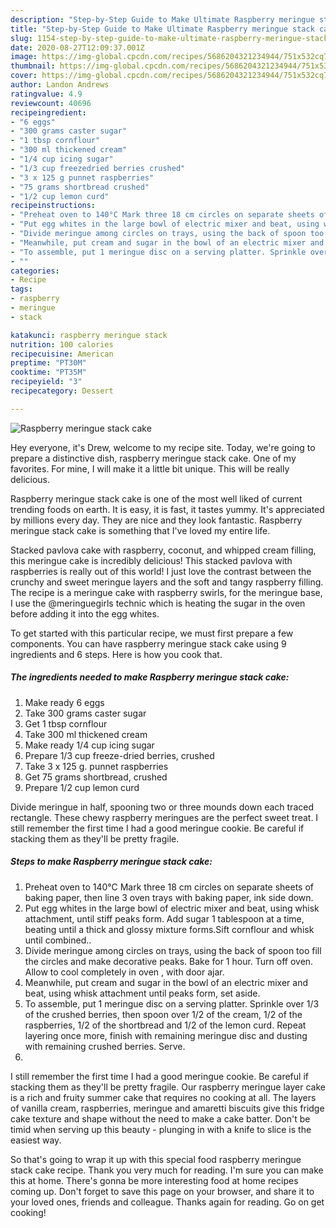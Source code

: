 ```yaml
---
description: "Step-by-Step Guide to Make Ultimate Raspberry meringue stack cake"
title: "Step-by-Step Guide to Make Ultimate Raspberry meringue stack cake"
slug: 1154-step-by-step-guide-to-make-ultimate-raspberry-meringue-stack-cake
date: 2020-08-27T12:09:37.001Z
image: https://img-global.cpcdn.com/recipes/5686204321234944/751x532cq70/raspberry-meringue-stack-cake-recipe-main-photo.jpg
thumbnail: https://img-global.cpcdn.com/recipes/5686204321234944/751x532cq70/raspberry-meringue-stack-cake-recipe-main-photo.jpg
cover: https://img-global.cpcdn.com/recipes/5686204321234944/751x532cq70/raspberry-meringue-stack-cake-recipe-main-photo.jpg
author: Landon Andrews
ratingvalue: 4.9
reviewcount: 40696
recipeingredient:
- "6 eggs"
- "300 grams caster sugar"
- "1 tbsp cornflour"
- "300 ml thickened cream"
- "1/4 cup icing sugar"
- "1/3 cup freezedried berries crushed"
- "3 x 125 g punnet raspberries"
- "75 grams shortbread crushed"
- "1/2 cup lemon curd"
recipeinstructions:
- "Preheat oven to 140°C Mark three 18 cm circles on separate sheets of baking paper, then line 3 oven trays with baking paper, ink side down."
- "Put egg whites in the large bowl of electric mixer and beat, using whisk attachment, until stiff peaks form. Add sugar 1 tablespoon at a time, beating until a thick and glossy mixture forms.Sift cornflour and whisk until combined.."
- "Divide meringue among circles on trays, using the back of spoon too fill the circles and make decorative peaks. Bake for 1 hour. Turn off oven. Allow to cool completely in oven , with door ajar."
- "Meanwhile, put cream and sugar in the bowl of an electric mixer and beat, using whisk attachment until peaks form, set aside."
- "To assemble, put 1 meringue disc on a serving platter. Sprinkle over 1/3  of the crushed berries, then spoon over 1/2  of the cream, 1/2  of the raspberries, 1/2  of the shortbread and 1/2 of the lemon curd. Repeat  layering once more, finish with remaining meringue disc and dusting with remaining crushed berries. Serve."
- ""
categories:
- Recipe
tags:
- raspberry
- meringue
- stack

katakunci: raspberry meringue stack 
nutrition: 100 calories
recipecuisine: American
preptime: "PT30M"
cooktime: "PT35M"
recipeyield: "3"
recipecategory: Dessert

---
```



![Raspberry meringue stack cake](https://img-global.cpcdn.com/recipes/5686204321234944/751x532cq70/raspberry-meringue-stack-cake-recipe-main-photo.jpg)

Hey everyone, it's Drew, welcome to my recipe site. Today, we're going to prepare a distinctive dish, raspberry meringue stack cake. One of my favorites. For mine, I will make it a little bit unique. This will be really delicious.

Raspberry meringue stack cake is one of the most well liked of current trending foods on earth. It is easy, it is fast, it tastes yummy. It's appreciated by millions every day. They are nice and they look fantastic. Raspberry meringue stack cake is something that I've loved my entire life.

Stacked pavlova cake with raspberry, coconut, and whipped cream filling, this meringue cake is incredibly delicious! This stacked pavlova with raspberries is really out of this world! I just love the contrast between the crunchy and sweet meringue layers and the soft and tangy raspberry filling. The recipe is a meringue cake with raspberry swirls, for the meringue base, I use the @meringuegirls technic which is heating the sugar in the oven before adding it into the egg whites.


To get started with this particular recipe, we must first prepare a few components. You can have raspberry meringue stack cake using 9 ingredients and 6 steps. Here is how you cook that.

<!--inarticleads1-->

##### The ingredients needed to make Raspberry meringue stack cake:

1. Make ready 6 eggs
1. Take 300 grams caster sugar
1. Get 1 tbsp cornflour
1. Take 300 ml thickened cream
1. Make ready 1/4 cup icing sugar
1. Prepare 1/3 cup freeze-dried berries, crushed
1. Take 3 x 125 g. punnet raspberries
1. Get 75 grams shortbread, crushed
1. Prepare 1/2 cup lemon curd


Divide meringue in half, spooning two or three mounds down each traced rectangle. These chewy raspberry meringues are the perfect sweet treat. I still remember the first time I had a good meringue cookie. Be careful if stacking them as they&#39;ll be pretty fragile. 

<!--inarticleads2-->

##### Steps to make Raspberry meringue stack cake:

1. Preheat oven to 140°C Mark three 18 cm circles on separate sheets of baking paper, then line 3 oven trays with baking paper, ink side down.
1. Put egg whites in the large bowl of electric mixer and beat, using whisk attachment, until stiff peaks form. Add sugar 1 tablespoon at a time, beating until a thick and glossy mixture forms.Sift cornflour and whisk until combined..
1. Divide meringue among circles on trays, using the back of spoon too fill the circles and make decorative peaks. Bake for 1 hour. Turn off oven. Allow to cool completely in oven , with door ajar.
1. Meanwhile, put cream and sugar in the bowl of an electric mixer and beat, using whisk attachment until peaks form, set aside.
1. To assemble, put 1 meringue disc on a serving platter. Sprinkle over 1/3  of the crushed berries, then spoon over 1/2  of the cream, 1/2  of the raspberries, 1/2  of the shortbread and 1/2 of the lemon curd. Repeat  layering once more, finish with remaining meringue disc and dusting with remaining crushed berries. Serve.
1. 


I still remember the first time I had a good meringue cookie. Be careful if stacking them as they&#39;ll be pretty fragile. Our raspberry meringue layer cake is a rich and fruity summer cake that requires no cooking at all. The layers of vanilla cream, raspberries, meringue and amaretti biscuits give this fridge cake texture and shape without the need to make a cake batter. Don&#39;t be timid when serving up this beauty - plunging in with a knife to slice is the easiest way. 

So that's going to wrap it up with this special food raspberry meringue stack cake recipe. Thank you very much for reading. I'm sure you can make this at home. There's gonna be more interesting food at home recipes coming up. Don't forget to save this page on your browser, and share it to your loved ones, friends and colleague. Thanks again for reading. Go on get cooking!
